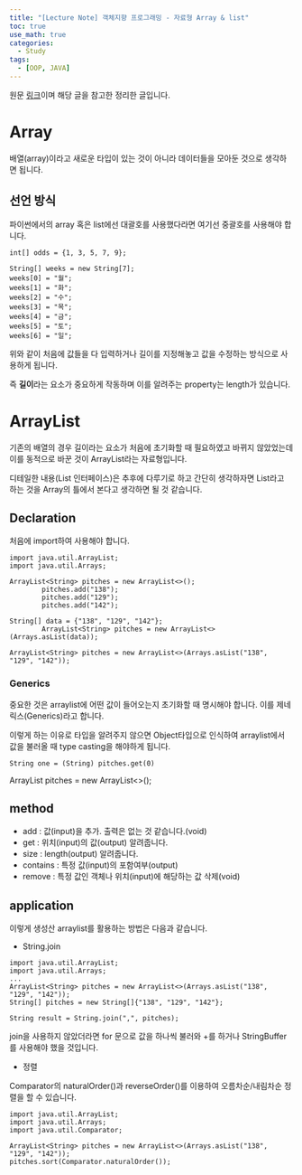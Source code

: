 ```yaml
---
title: "[Lecture Note] 객체지향 프로그래밍 - 자료형 Array & list"
toc: true
use_math: true
categories:
  - Study
tags:
  - [OOP, JAVA]
---
```


원문 [링크](https://wikidocs.net/206)이며 해당 글을 참고한 정리한 글입니다.


# Array

배열(array)이라고 새로운 타입이 있는 것이 아니라 데이터들을 모아둔 것으로 생각하면 됩니다.

## 선언 방식

파이썬에서의 array 혹은 list에선 대괄호를 사용했다라면 여기선 중괄호를 사용해야 합니다.

```
int[] odds = {1, 3, 5, 7, 9};

String[] weeks = new String[7];
weeks[0] = "월";
weeks[1] = "화";
weeks[2] = "수";
weeks[3] = "목";
weeks[4] = "금";
weeks[5] = "토";
weeks[6] = "일";
```

위와 같이 처음에 값들을 다 입력하거나 길이를 지정해놓고 값을 수정하는 방식으로 사용하게 됩니다. 

즉 **길이**라는 요소가 중요하게 작동하며 이를 알려주는 property는 length가 있습니다.


# ArrayList

기존의 배열의 경우 길이라는 요소가 처음에 초기화할 때 필요하였고 바뀌지 않았었는데 이를 동적으로 바꾼 것이 ArrayList라는 자료형입니다.

디테일한 내용(List 인터페이스)은 추후에 다루기로 하고 간단히 생각하자면 List라고 하는 것을 Array의 틀에서 본다고 생각하면 될 것 같습니다.

## Declaration

처음에 import하여 사용해야 합니다.

```
import java.util.ArrayList;
import java.util.Arrays;

ArrayList<String> pitches = new ArrayList<>();  
        pitches.add("138");
        pitches.add("129");
        pitches.add("142");

String[] data = {"138", "129", "142"}; 
        ArrayList<String> pitches = new ArrayList<>(Arrays.asList(data));

ArrayList<String> pitches = new ArrayList<>(Arrays.asList("138", "129", "142"));
```

### Generics
중요한 것은 arraylist에 어떤 값이 들어오는지 초기화할 때 명시해야 합니다. 이를 제네릭스(Generics)라고 합니다.

이렇게 하는 이유로 타입을 알려주지 않으면 Object타입으로 인식하여 arraylist에서 값을 불러올 때 type casting을 해야하게 됩니다.

```
String one = (String) pitches.get(0)
```

ArrayList<String> pitches = new ArrayList<>();

## method

- add : 값(input)을 추가. 출력은 없는 것 같습니다.(void)
- get : 위치(input)의 값(output) 알려줍니다.
- size : length(output) 알려줍니다.
- contains : 특정 값(input)의 포함여부(output)
- remove : 특정 값인 객체나 위치(input)에 해당하는 값 삭제(void)

## application

이렇게 생성산 arraylist를 활용하는 방법은 다음과 같습니다.

- String.join

```
import java.util.ArrayList;
import java.util.Arrays;
...
ArrayList<String> pitches = new ArrayList<>(Arrays.asList("138", "129", "142"));
String[] pitches = new String[]{"138", "129", "142"};

String result = String.join(",", pitches);
```

join을 사용하지 않았더라면 for 문으로 값을 하나씩 불러와 +를 하거나 StringBuffer를 사용해야 했을 것입니다.

- 정렬

Comparator의 naturalOrder()과 reverseOrder()를 이용하여 오름차순/내림차순 정렬을 할 수 있습니다.

```
import java.util.ArrayList;
import java.util.Arrays;
import java.util.Comparator;

ArrayList<String> pitches = new ArrayList<>(Arrays.asList("138", "129", "142"));
pitches.sort(Comparator.naturalOrder()); 
```




